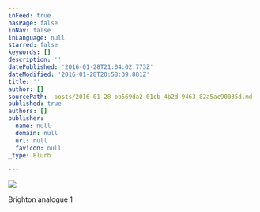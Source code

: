 ```yaml
---
inFeed: true
hasPage: false
inNav: false
inLanguage: null
starred: false
keywords: []
description: ''
datePublished: '2016-01-28T21:04:02.773Z'
dateModified: '2016-01-28T20:58:39.881Z'
title: ''
author: []
sourcePath: _posts/2016-01-28-bb569da2-01cb-4b2d-9463-82a5ac90035d.md
published: true
authors: []
publisher:
  name: null
  domain: null
  url: null
  favicon: null
_type: Blurb

---
```

![](https://the-grid-user-content.s3-us-west-2.amazonaws.com/6e204a35-39a5-425c-8f41-ed2df4e1d5fc.jpg)

Brighton analogue 1
